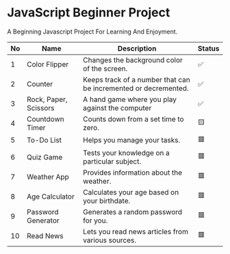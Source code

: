 
# JavaScript Beginner Project

A Beginning Javascript Project For Learning And Enjoyment.

| No | Name| Description | Status |
|--|--| -- |--|
| 1 |Color Flipper | Changes the background color of the screen. |✅ |
| 2 |Counter | Keeps track of a number that can be incremented or decremented. | ✅ |
| 3 |Rock, Paper, Scissors | A hand game where you play against the computer | ✅|
| 4 |Countdown Timer | Counts down from a set time to zero. |🟨 |
| 5 |To-Do List | Helps you manage your tasks. |🟥 |
| 6 |Quiz Game | Tests your knowledge on a particular subject. |🟥 |
| 7 |Weather App | Provides information about the weather. |🟥 |
| 8 |Age Calculator | Calculates your age based on your birthdate. |🟥 |
| 9 |Password Generator | Generates a random password for you. |🟥 |
| 10 |Read News | Lets you read news articles from various sources. |🟥 |


